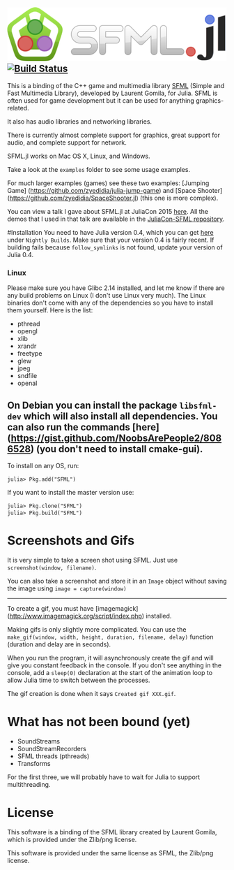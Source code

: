![SFML.jl](./assets/sfmljl_logo.png)
[![Build Status](https://travis-ci.org/zyedidia/SFML.jl.svg?branch=master)](https://travis-ci.org/zyedidia/SFML.jl)
---
This is a binding of the C++ game and multimedia library [SFML](http://www.sfml-dev.org/) (Simple and Fast Multimedia Library), developed by Laurent Gomila, for Julia. SFML is often used for game development but it can be used for anything graphics-related.

It also has audio libraries and networking libraries.

There is currently almost complete support for graphics, great support for audio, and complete support for network.

SFML.jl works on Mac OS X, Linux, and Windows.

Take a look at the `examples` folder to see some usage examples.

For much larger examples (games) see these two examples: [Jumping Game] (https://github.com/zyedidia/julia-jump-game) and [Space Shooter] (https://github.com/zyedidia/SpaceShooter.jl) (this one is more complex).

You can view a talk I gave about SFML.jl at JuliaCon 2015 [here](https://www.youtube.com/watch?v=UKfM7EopMe0&feature=youtu.be&a). All the demos that I used in that talk are available in the [JuliaCon-SFML repository](https://github.com/zyedidia/JuliaCon-SFML).

#Installation
You need to have Julia version 0.4, which you can get [here](http://julialang.org/downloads/) under `Nightly Builds`.
Make sure that your version 0.4 is fairly recent. If building fails because `follow_symlinks` is not found, update your version of Julia 0.4.

### Linux
Please make sure you have Glibc 2.14 installed, and let me know if there are any build problems on Linux (I don't use Linux very much).
The Linux binaries don't come with any of the dependencies so you have to install them yourself. Here is the list:

*    pthread
*    opengl
*    xlib
*    xrandr
*    freetype
*    glew
*    jpeg
*    sndfile
*    openal

On Debian you can install the package `libsfml-dev` which will also install all dependencies. You can also run the commands [here] (https://gist.github.com/NoobsArePeople2/8086528) (you don't need to install cmake-gui).
---

To install on any OS, run:

```
julia> Pkg.add("SFML")
```

If you want to install the master version use:

```
julia> Pkg.clone("SFML")
julia> Pkg.build("SFML")
```

# Screenshots and Gifs

It is very simple to take a screen shot using SFML. Just use `screenshot(window, filename)`. 

You can also take a screenshot and store it in an `Image` object without saving the image using `image = capture(window)`

---

To create a gif, you must have [imagemagick] (http://www.imagemagick.org/script/index.php) installed.

Making gifs is only slightly more complicated. You can use the `make_gif(window, width, height, duration, filename, delay)` function (duration and delay are in seconds). 

When you run the program, it will asynchronously create the gif and will give you constant feedback in the console. If you don't see anything in the console, add a `sleep(0)` declaration at the start of the animation loop to allow Julia time to switch between the processes.

The gif creation is done when it says `Created gif XXX.gif`.

# What has not been bound (yet)

* SoundStreams
* SoundStreamRecorders
* SFML threads (pthreads)
* Transforms

For the first three, we will probably have to wait for Julia to support multithreading.

# License

This software is a binding of the SFML library created by Laurent Gomila, which is provided under the Zlib/png license.

This software is provided under the same license as SFML, the Zlib/png license.
